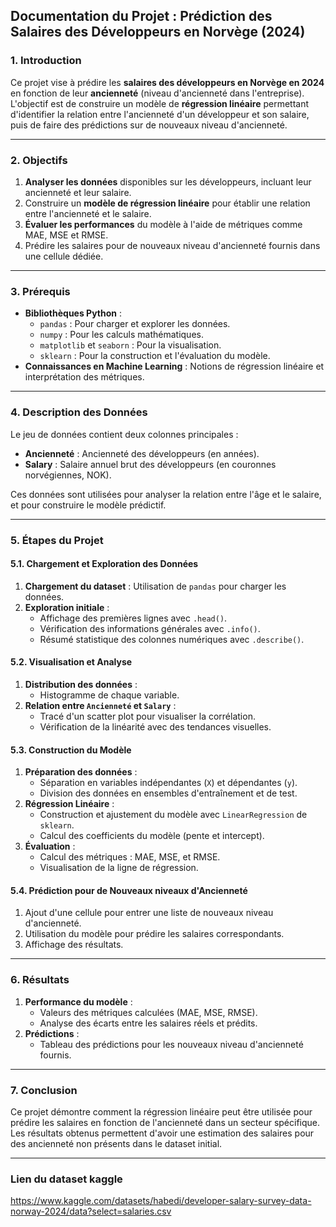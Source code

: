 ## **Documentation du Projet : Prédiction des Salaires des Développeurs en Norvège (2024)**

### **1. Introduction**
Ce projet vise à prédire les **salaires des développeurs en Norvège en 2024** en fonction de leur **ancienneté** (niveau d'ancienneté dans l'entreprise). L'objectif est de construire un modèle de **régression linéaire** permettant d'identifier la relation entre l'ancienneté d'un développeur et son salaire, puis de faire des prédictions sur de nouveaux niveau d'ancienneté.

---

### **2. Objectifs**
1. **Analyser les données** disponibles sur les développeurs, incluant leur ancienneté et leur salaire.
2. Construire un **modèle de régression linéaire** pour établir une relation entre l'ancienneté et le salaire.
3. **Évaluer les performances** du modèle à l'aide de métriques comme MAE, MSE et RMSE.
4. Prédire les salaires pour de nouveaux niveau d'ancienneté fournis dans une cellule dédiée.

---

### **3. Prérequis**
- **Bibliothèques Python** :
  - `pandas` : Pour charger et explorer les données.
  - `numpy` : Pour les calculs mathématiques.
  - `matplotlib` et `seaborn` : Pour la visualisation.
  - `sklearn` : Pour la construction et l'évaluation du modèle.
- **Connaissances en Machine Learning** : Notions de régression linéaire et interprétation des métriques.

---

### **4. Description des Données**
Le jeu de données contient deux colonnes principales :
- **Ancienneté** : Ancienneté des développeurs (en années).
- **Salary** : Salaire annuel brut des développeurs (en couronnes norvégiennes, NOK).

Ces données sont utilisées pour analyser la relation entre l'âge et le salaire, et pour construire le modèle prédictif.

---

### **5. Étapes du Projet**

#### **5.1. Chargement et Exploration des Données**
1. **Chargement du dataset** : Utilisation de `pandas` pour charger les données.
2. **Exploration initiale** :
   - Affichage des premières lignes avec `.head()`.
   - Vérification des informations générales avec `.info()`.
   - Résumé statistique des colonnes numériques avec `.describe()`.

#### **5.2. Visualisation et Analyse**
1. **Distribution des données** :
   - Histogramme de chaque variable.
2. **Relation entre `Ancienneté` et `Salary`** :
   - Tracé d'un scatter plot pour visualiser la corrélation.
   - Vérification de la linéarité avec des tendances visuelles.

#### **5.3. Construction du Modèle**
1. **Préparation des données** :
   - Séparation en variables indépendantes (`X`) et dépendantes (`y`).
   - Division des données en ensembles d'entraînement et de test.
2. **Régression Linéaire** :
   - Construction et ajustement du modèle avec `LinearRegression` de `sklearn`.
   - Calcul des coefficients du modèle (pente et intercept).
3. **Évaluation** :
   - Calcul des métriques : MAE, MSE, et RMSE.
   - Visualisation de la ligne de régression.

#### **5.4. Prédiction pour de Nouveaux niveaux d'Ancienneté**
1. Ajout d'une cellule pour entrer une liste de nouveaux niveau d'ancienneté.
2. Utilisation du modèle pour prédire les salaires correspondants.
3. Affichage des résultats.

---

### **6. Résultats**
1. **Performance du modèle** :
   - Valeurs des métriques calculées (MAE, MSE, RMSE).
   - Analyse des écarts entre les salaires réels et prédits.
2. **Prédictions** :
   - Tableau des prédictions pour les nouveaux niveau d'ancienneté fournis.

---

### **7. Conclusion**
Ce projet démontre comment la régression linéaire peut être utilisée pour prédire les salaires en fonction de l'ancienneté dans un secteur spécifique. Les résultats obtenus permettent d'avoir une estimation des salaires pour des ancienneté non présents dans le dataset initial.

---

### **Lien du dataset kaggle**
https://www.kaggle.com/datasets/habedi/developer-salary-survey-data-norway-2024/data?select=salaries.csv